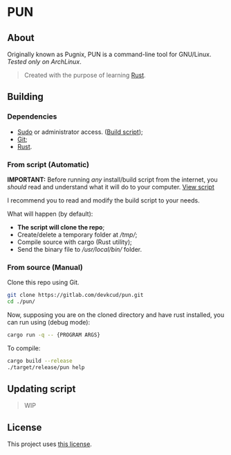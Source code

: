 # PUN

## About

Originally known as Pugnix, PUN is a command-line tool for GNU/Linux. _Tested only on ArchLinux_.

> Created with the purpose of learning [Rust](https://www.rust-lang.org/).

## Building

### Dependencies

- [Sudo](https://www.sudo.ws/sudo/) or administrator access. ([Build script](#from-script-automatic));
- [Git](https://git-scm.com/);
- [Rust](https://www.rust-lang.org/).

### From script (Automatic)

**IMPORTANT:** Before running _any_ install/build script from the internet, you _should_ read and understand what it will do to your computer. [View script](build.sh)

I recommend you to read and modify the build script to your needs.

What will happen (by default):

- **The script will clone the repo**;
- Create/delete a temporary folder at _/tmp/_;
- Compile source with cargo (Rust utility);
- Send the binary file to _/usr/local/bin/_ folder.

### From source (Manual)

Clone this repo using Git.

```sh
git clone https://gitlab.com/devkcud/pun.git
cd ./pun/
```

Now, supposing you are on the cloned directory and have rust installed, you can run using (debug mode):

```sh
cargo run -q -- {PROGRAM ARGS}
```

To compile:

```sh
cargo build --release
./target/release/pun help
```

## Updating script

> WIP

## License

This project uses [this license](./LICENSE).

